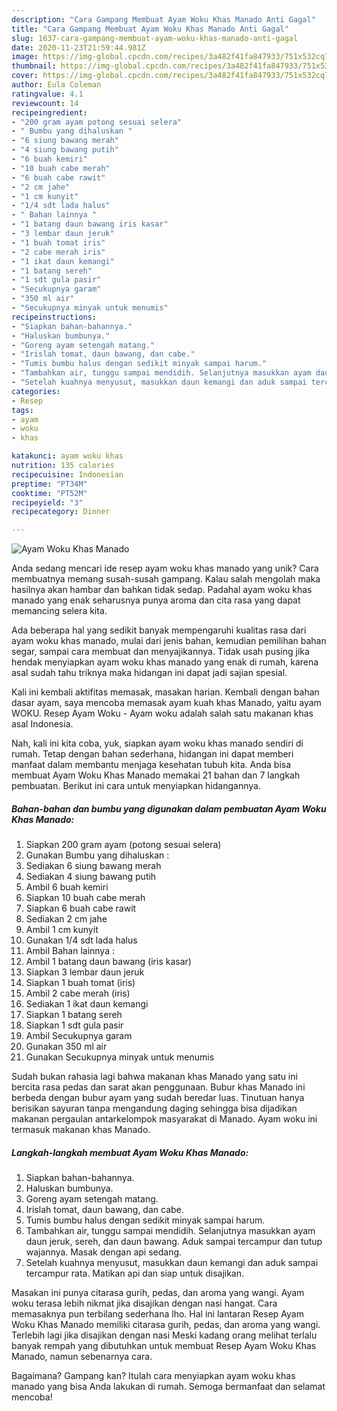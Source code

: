 ```yaml
---
description: "Cara Gampang Membuat Ayam Woku Khas Manado Anti Gagal"
title: "Cara Gampang Membuat Ayam Woku Khas Manado Anti Gagal"
slug: 1637-cara-gampang-membuat-ayam-woku-khas-manado-anti-gagal
date: 2020-11-23T21:59:44.981Z
image: https://img-global.cpcdn.com/recipes/3a482f41fa847933/751x532cq70/ayam-woku-khas-manado-foto-resep-utama.jpg
thumbnail: https://img-global.cpcdn.com/recipes/3a482f41fa847933/751x532cq70/ayam-woku-khas-manado-foto-resep-utama.jpg
cover: https://img-global.cpcdn.com/recipes/3a482f41fa847933/751x532cq70/ayam-woku-khas-manado-foto-resep-utama.jpg
author: Eula Coleman
ratingvalue: 4.1
reviewcount: 14
recipeingredient:
- "200 gram ayam potong sesuai selera"
- " Bumbu yang dihaluskan "
- "6 siung bawang merah"
- "4 siung bawang putih"
- "6 buah kemiri"
- "10 buah cabe merah"
- "6 buah cabe rawit"
- "2 cm jahe"
- "1 cm kunyit"
- "1/4 sdt lada halus"
- " Bahan lainnya "
- "1 batang daun bawang iris kasar"
- "3 lembar daun jeruk"
- "1 buah tomat iris"
- "2 cabe merah iris"
- "1 ikat daun kemangi"
- "1 batang sereh"
- "1 sdt gula pasir"
- "Secukupnya garam"
- "350 ml air"
- "Secukupnya minyak untuk menumis"
recipeinstructions:
- "Siapkan bahan-bahannya."
- "Haluskan bumbunya."
- "Goreng ayam setengah matang."
- "Irislah tomat, daun bawang, dan cabe."
- "Tumis bumbu halus dengan sedikit minyak sampai harum."
- "Tambahkan air, tunggu sampai mendidih. Selanjutnya masukkan ayam daun jeruk, sereh, dan daun bawang. Aduk sampai tercampur dan tutup wajannya. Masak dengan api sedang."
- "Setelah kuahnya menyusut, masukkan daun kemangi dan aduk sampai tercampur rata. Matikan api dan siap untuk disajikan."
categories:
- Resep
tags:
- ayam
- woku
- khas

katakunci: ayam woku khas 
nutrition: 135 calories
recipecuisine: Indonesian
preptime: "PT34M"
cooktime: "PT52M"
recipeyield: "3"
recipecategory: Dinner

---
```



![Ayam Woku Khas Manado](https://img-global.cpcdn.com/recipes/3a482f41fa847933/751x532cq70/ayam-woku-khas-manado-foto-resep-utama.jpg)

Anda sedang mencari ide resep ayam woku khas manado yang unik? Cara membuatnya memang susah-susah gampang. Kalau salah mengolah maka hasilnya akan hambar dan bahkan tidak sedap. Padahal ayam woku khas manado yang enak seharusnya punya aroma dan cita rasa yang dapat memancing selera kita.

Ada beberapa hal yang sedikit banyak mempengaruhi kualitas rasa dari ayam woku khas manado, mulai dari jenis bahan, kemudian pemilihan bahan segar, sampai cara membuat dan menyajikannya. Tidak usah pusing jika hendak menyiapkan ayam woku khas manado yang enak di rumah, karena asal sudah tahu triknya maka hidangan ini dapat jadi sajian spesial.

Kali ini kembali aktifitas memasak, masakan harian. Kembali dengan bahan dasar ayam, saya mencoba memasak ayam kuah khas Manado, yaitu ayam WOKU. Resep Ayam Woku - Ayam woku adalah salah satu makanan khas asal Indonesia.


Nah, kali ini kita coba, yuk, siapkan ayam woku khas manado sendiri di rumah. Tetap dengan bahan sederhana, hidangan ini dapat memberi manfaat dalam membantu menjaga kesehatan tubuh kita. Anda bisa membuat Ayam Woku Khas Manado memakai 21 bahan dan 7 langkah pembuatan. Berikut ini cara untuk menyiapkan hidangannya.

<!--inarticleads1-->

##### Bahan-bahan dan bumbu yang digunakan dalam pembuatan Ayam Woku Khas Manado:

1. Siapkan 200 gram ayam (potong sesuai selera)
1. Gunakan  Bumbu yang dihaluskan :
1. Sediakan 6 siung bawang merah
1. Sediakan 4 siung bawang putih
1. Ambil 6 buah kemiri
1. Siapkan 10 buah cabe merah
1. Siapkan 6 buah cabe rawit
1. Sediakan 2 cm jahe
1. Ambil 1 cm kunyit
1. Gunakan 1/4 sdt lada halus
1. Ambil  Bahan lainnya :
1. Ambil 1 batang daun bawang (iris kasar)
1. Siapkan 3 lembar daun jeruk
1. Siapkan 1 buah tomat (iris)
1. Ambil 2 cabe merah (iris)
1. Sediakan 1 ikat daun kemangi
1. Siapkan 1 batang sereh
1. Siapkan 1 sdt gula pasir
1. Ambil Secukupnya garam
1. Gunakan 350 ml air
1. Gunakan Secukupnya minyak untuk menumis


Sudah bukan rahasia lagi bahwa makanan khas Manado yang satu ini bercita rasa pedas dan sarat akan penggunaan. Bubur khas Manado ini berbeda dengan bubur ayam yang sudah beredar luas. Tinutuan hanya berisikan sayuran tanpa mengandung daging sehingga bisa dijadikan makanan pergaulan antarkelompok masyarakat di Manado. Ayam woku ini termasuk makanan khas Manado. 

<!--inarticleads2-->

##### Langkah-langkah membuat Ayam Woku Khas Manado:

1. Siapkan bahan-bahannya.
1. Haluskan bumbunya.
1. Goreng ayam setengah matang.
1. Irislah tomat, daun bawang, dan cabe.
1. Tumis bumbu halus dengan sedikit minyak sampai harum.
1. Tambahkan air, tunggu sampai mendidih. Selanjutnya masukkan ayam daun jeruk, sereh, dan daun bawang. Aduk sampai tercampur dan tutup wajannya. Masak dengan api sedang.
1. Setelah kuahnya menyusut, masukkan daun kemangi dan aduk sampai tercampur rata. Matikan api dan siap untuk disajikan.


Masakan ini punya citarasa gurih, pedas, dan aroma yang wangi. Ayam woku terasa lebih nikmat jika disajikan dengan nasi hangat. Cara memasaknya pun terbilang sederhana lho. Hal ini lantaran Resep Ayam Woku Khas Manado memiliki citarasa gurih, pedas, dan aroma yang wangi. Terlebih lagi jika disajikan dengan nasi Meski kadang orang melihat terlalu banyak rempah yang dibutuhkan untuk membuat Resep Ayam Woku Khas Manado, namun sebenarnya cara. 

Bagaimana? Gampang kan? Itulah cara menyiapkan ayam woku khas manado yang bisa Anda lakukan di rumah. Semoga bermanfaat dan selamat mencoba!
